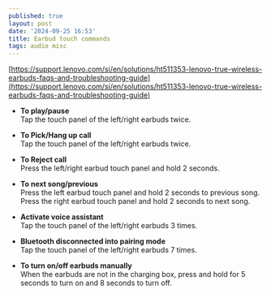 ```yaml
---
published: true
layout: post
date: '2024-09-25 16:53'
title: Earbud touch commands
tags: audio misc 
---
```

[https://support.lenovo.com/si/en/solutions/ht511353-lenovo-true-wireless-earbuds-faqs-and-troubleshooting-guide](https://support.lenovo.com/si/en/solutions/ht511353-lenovo-true-wireless-earbuds-faqs-and-troubleshooting-guide)  

- __To play/pause__  
Tap the touch panel of the left/right earbuds twice.

- __To Pick/Hang up call__  
Tap the touch panel of the left/right earbuds twice.

- __To Reject call__  
Press the left/right earbud touch panel and hold 2 seconds.

- __To next song/previous__  
Press the left earbud touch panel and hold 2 seconds to previous song. Press the right earbud touch panel and hold 2 seconds to next song.

- __Activate voice assistant__  
Tap the touch panel of the left/right earbuds 3 times.

- __Bluetooth disconnected into pairing mode__  
Tap the touch panel of the left/right earbuds 7 times.

- __To turn on/off earbuds manually__  
When the earbuds are not in the charging box, press and hold for 5 seconds to turn on and 8 seconds to turn off.
